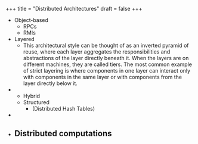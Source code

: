 +++
title = "Distributed Architectures"
draft = false
+++

-   Object-based
    -   RPCs
    -   RMIs
-   Layered
    -   This architectural style can be thought of as an inverted pyramid of reuse, where each layer aggregates the responsibilities and abstractions of the layer directly beneath it. When the layers are on different machines, they are called tiers. The most common example of strict layering is where components in one layer can interact only with components in the same layer or with components from the layer directly below it.
-   -   Hybrid
    -   Structured
        -   (Distributed Hash Tables)
-
-   Distributed computations
    -